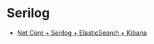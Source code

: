 # Serilog
- [Net Core + Serilog + ElasticSearch + Kibana](https://medium.com/@matias.paulo84/net-core-serilog-elasticsearch-kibana-3bd080ff4c1e)